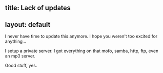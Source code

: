 title: Lack of updates
---
layout: default
---

I never have time to update this anymore. I hope you weren't too excited for
anything...

I setup a private server. I got everything on that mofo, samba, http, ftp,
even an mp3 server.

Good stuff, yes.
